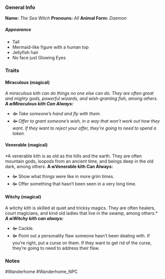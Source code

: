 ### General Info
**Name:** *The Sea Witch*
**Pronouns:** *All*
**Animal Form:** *Daemon*
##### Appearance
- Tall
- Mermaid-like figure with a human top
- Jellyfish hair
- No face just Glowing Eyes 
### Traits
#### Miraculous (magical)
*A miraculous kith can do things no one else can do. They are often great and mighty gods, powerful wizards, and wish-granting fish, among others.*
***A ѥMiraculous kith Can Always:***
- *🙞 Take someone’s hand and fly with them.*
- *🙞 Offer to grant someone’s wish, in a way that won’t work out how they want. If they want to reject your offer, they’re going to need to spend a token.*
#### Venerable (magical)
*A venerable kith is as old as the hills and the earth. They are often mountain gods, isopods from an ancient time, and beings deep in the old dark, among others.
**A ѥVenerable kith Can Always:**
- 🙞 Show what things were like in more grim times.
- 🙞 Offer something that hasn’t been seen in a very long time.
#### Witchy (magical)
A witchy kith is skilled at quiet and tricksy magics. They are often healers, court magicians, and kind old ladies that live in the swamp, among others.*
***A ѥWitchy kith can always:***
- 🙞 Cackle.
- 🙞 Point out a personality flaw someone hasn’t been dealing with. If you’re right, put a curse on them. If they want to get rid of the curse, they’re going to need to address their flaw.
### Notes

#Wanderhome #Wanderhome_NPC 